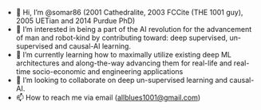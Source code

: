 - 👋 Hi, I’m @somar86 (2001 Cathedralite, 2003 FCCite (THE 1001 guy), 2005 UETian and 2014 Purdue PhD)
- 👀 I’m interested in being a part of the AI revolution for the advancement of man and robot-kind by contributing toward: deep supervised, un-supervised and causal-AI learning.
- 🌱 I’m currently learning how to maximally utilize existing deep ML architectures and along-the-way advancing them for real-life and real-time socio-economic and engineering applications
- 💞️ I’m looking to collaborate on deep un-supervised learning and causal-AI.
- 📫 How to reach me via email (allblues1001@gmail.com)

<!---
somar86/somar86 is a ✨ special ✨ repository because its `README.md` (this file) appears on your GitHub profile.
You can click the Preview link to take a look at your changes.
--->
